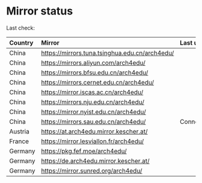 <script src="./time.js"></script>
# Mirror status
Last check: <script type="text/javascript">localize(1741936940.665161);</script>

|Country|Mirror|Last update|
|:------|:-----|:----------|
|China|https://mirrors.tuna.tsinghua.edu.cn/arch4edu/|<script type="text/javascript">localize(1741891394);</script>|
|China|https://mirrors.aliyun.com/arch4edu/|<script type="text/javascript">localize(1741891394);</script>|
|China|https://mirrors.bfsu.edu.cn/arch4edu/|<script type="text/javascript">localize(1741891394);</script>|
|China|https://mirrors.cernet.edu.cn/arch4edu/|<script type="text/javascript">localize(1741891394);</script>|
|China|https://mirror.iscas.ac.cn/arch4edu/|<script type="text/javascript">localize(1741891394);</script>|
|China|https://mirrors.nju.edu.cn/arch4edu/|<script type="text/javascript">localize(1741849291);</script>|
|China|https://mirror.nyist.edu.cn/arch4edu/|<script type="text/javascript">localize(1741891394);</script>|
|China|https://mirrors.sau.edu.cn/arch4edu/|ConnectionError|
|Austria|https://at.arch4edu.mirror.kescher.at/|<script type="text/javascript">localize(1741891394);</script>|
|France|https://mirror.lesviallon.fr/arch4edu/|<script type="text/javascript">localize(1741891394);</script>|
|Germany|https://pkg.fef.moe/arch4edu/|<script type="text/javascript">localize(1741891394);</script>|
|Germany|https://de.arch4edu.mirror.kescher.at/|<script type="text/javascript">localize(1741891394);</script>|
|Germany|https://mirror.sunred.org/arch4edu/|<script type="text/javascript">localize(1741891394);</script>|

<script src="./tablefilter/tablefilter.js"></script>
<script src="./table.js"></script>